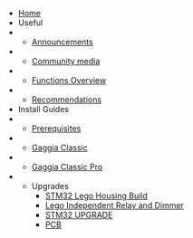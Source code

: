 * [Home](/)
* Useful
* - [Announcements](announcements/)
* - [Community media](community/community-media.md)
* - [Functions Overview](guides/functions-guide.md)
* - [Recommendations](learning/learning-sources.md)
* Install Guides
* - [Prerequisites](prereq/prerequisites.md)
* - [Gaggia Classic](gc/gaggia-classic.md)
* - [Gaggia Classic Pro](gcp/gaggia-classic-pro-new-classic.md)
* - Upgrades
    * [STM32 Lego Housing Build](guides/lego-component-build-guide.md)
    * [Lego Independent Relay and Dimmer](guides/lego-independent-relay-dimmer.md)
    * [STM32 UPGRADE](stm32-upgrade-pack/blackpill.md)
    * [PCB](pcb/singleboard.md)